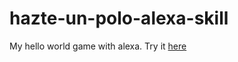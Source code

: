# hazte-un-polo-alexa-skill
My hello world game with alexa.
Try it [here](https://www.amazon.com/CoconutCo-make-yourself-a-polo/dp/B08JLNW5N5)
